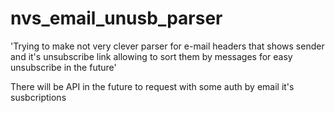 # nvs_email_unusb_parser
'Trying to make not very clever parser for e-mail headers that shows sender and it's unsubscribe link allowing to sort them by messages for easy unsubscribe in the future' 

There will be API in the future to request with some auth by email it's susbcriptions
